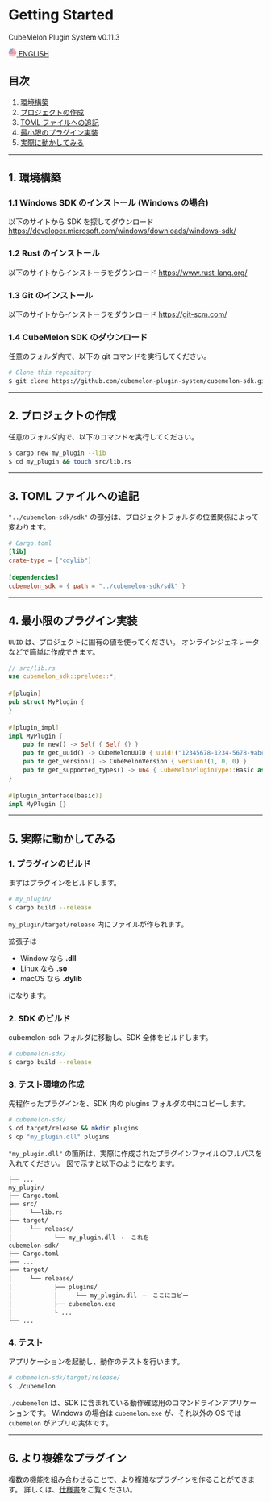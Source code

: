# Getting Started
CubeMelon Plugin System v0.11.3

![img](../img/lang.en.png)[ ENGLISH](getting_started.en.md)

## 目次

1. [環境構築](#1-環境構築)
2. [プロジェクトの作成](#2-プロジェクトの作成)
3. [TOML ファイルへの追記](#3-TOML-ファイルへの追記)
4. [最小限のプラグイン実装](#4-最小限のプラグイン実装)
5. [実際に動かしてみる](#5-実際に動かしてみる)

---

## 1. 環境構築

### 1.1 Windows SDK のインストール (Windows の場合)
以下のサイトから SDK を探してダウンロード
https://developer.microsoft.com/windows/downloads/windows-sdk/


### 1.2 Rust のインストール
以下のサイトからインストーラをダウンロード
https://www.rust-lang.org/

### 1.3 Git のインストール
以下のサイトからインストーラをダウンロード
https://git-scm.com/

### 1.4 CubeMelon SDK のダウンロード

任意のフォルダ内で、以下の git コマンドを実行してください。

```bash
# Clone this repository
$ git clone https://github.com/cubemelon-plugin-system/cubemelon-sdk.git
```

---

## 2. プロジェクトの作成

任意のフォルダ内で、以下のコマンドを実行してください。

```bash
$ cargo new my_plugin --lib
$ cd my_plugin && touch src/lib.rs
```

---

## 3. TOML ファイルへの追記

`"../cubemelon-sdk/sdk"` の部分は、プロジェクトフォルダの位置関係によって変わります。

```toml
# Cargo.toml
[lib]
crate-type = ["cdylib"]

[dependencies]
cubemelon_sdk = { path = "../cubemelon-sdk/sdk" }
```

---

## 4. 最小限のプラグイン実装

`UUID` は、プロジェクトに固有の値を使ってください。
オンラインジェネレータなどで簡単に作成できます。

```rust
// src/lib.rs
use cubemelon_sdk::prelude::*;

#[plugin]
pub struct MyPlugin {
}

#[plugin_impl]
impl MyPlugin {
    pub fn new() -> Self { Self {} }
    pub fn get_uuid() -> CubeMelonUUID { uuid!("12345678-1234-5678-9abc-123456789abc") }
    pub fn get_version() -> CubeMelonVersion { version!(1, 0, 0) }
    pub fn get_supported_types() -> u64 { CubeMelonPluginType::Basic as u64 }
}

#[plugin_interface(basic)]
impl MyPlugin {}
```

---

## 5. 実際に動かしてみる

### 1. プラグインのビルド

まずはプラグインをビルドします。

```bash
# my_plugin/
$ cargo build --release
```

`my_plugin/target/release` 内にファイルが作られます。

拡張子は
- Window なら **.dll**
- Linux なら **.so**
- macOS なら **.dylib**

になります。

### 2. SDK のビルド

cubemelon-sdk フォルダに移動し、SDK 全体をビルドします。

```bash
# cubemelon-sdk/
$ cargo build --release
```

### 3. テスト環境の作成

先程作ったプラグインを、SDK 内の plugins フォルダの中にコピーします。

```bash
# cubemelon-sdk/
$ cd target/release && mkdir plugins
$ cp "my_plugin.dll" plugins
```

`"my_plugin.dll"` の箇所は、実際に作成されたプラグインファイルのフルパスを入れてください。
図で示すと以下のようになります。

```
├── ...
my_plugin/
├── Cargo.toml
├── src/
│　　　└──lib.rs
├── target/
│　　　└── release/
│　　　　　　　└── my_plugin.dll　←　これを
cubemelon-sdk/
├── Cargo.toml
├── ...
├── target/
│　　　└── release/
│　　　　　　　├── plugins/
│　　　　　　　│　　　└── my_plugin.dll　←　ここにコピー
│　　　　　　　├── cubemelon.exe
│　　　　　　　└ ...
└── ...
```

### 4. テスト

アプリケーションを起動し、動作のテストを行います。

```bash
# cubemelon-sdk/target/release/
$ ./cubemelon
```

`./cubemelon` は、SDK に含まれている動作確認用のコマンドラインアプリケーションです。
Windows の場合は `cubemelon.exe` が、それ以外の OS では `cubemelon` がアプリの実体です。

---

## 6. より複雑なプラグイン

複数の機能を組み合わせることで、より複雑なプラグインを作ることができます。
詳しくは、[仕様書](specification/specification.ja.md)をご覧ください。